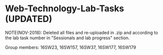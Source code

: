 # Web-Technology-Lab-Tasks (UPDATED)

NOTE(NOV-2018): Deleted all files and re-uploaded in .zip and according to the lab task number in "Sessionals and lab progress" section. 


Group members: 16SW23, 16SW157, 16SW37, 16SW177, 16SW179
